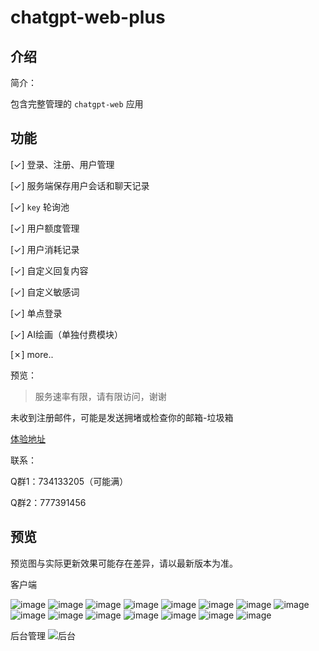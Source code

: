 # chatgpt-web-plus

## 介绍

简介：

包含完整管理的 `chatgpt-web` 应用

## 功能
[✓] 登录、注册、用户管理

[✓] 服务端保存用户会话和聊天记录

[✓] `key` 轮询池

[✓] 用户额度管理

[✓] 用户消耗记录

[✓] 自定义回复内容

[✓] 自定义敏感词

[✓] 单点登录

[✓] AI绘画（单独付费模块）

[✗] more..

预览：

> 服务速率有限，请有限访问，谢谢

未收到注册邮件，可能是发送拥堵或检查你的邮箱-垃圾箱
  
[体验地址](http://chatgpt-web-plus.it007996.top/login?inviteCode=BNPW7BQHD)

联系：

Q群1：734133205（可能满）

Q群2：777391456

## 预览

预览图与实际更新效果可能存在差异，请以最新版本为准。

客户端

![image](docs/1.jpeg)
![image](docs/2.jpeg)
![image](docs/3.jpeg)
![image](docs/4.jpeg)
![image](docs/5.jpeg)
![image](docs/6.jpeg)
![image](docs/7.jpeg)
![image](docs/8.jpeg)
![image](docs/9.jpeg)
![image](docs/10.jpeg)
![image](docs/11.jpeg)
![image](docs/12.jpeg)
![image](docs/13.jpeg)
![image](docs/14.jpeg)
![image](docs/15.jpeg)

后台管理
![后台](docs/admin.jpeg)


